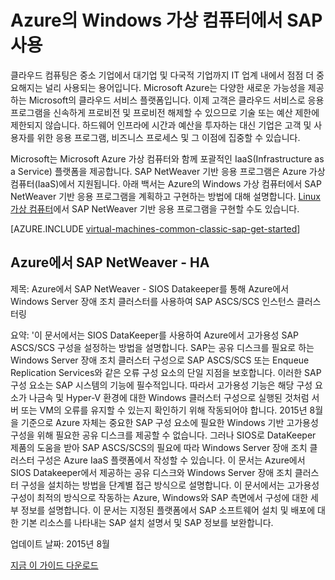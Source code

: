 <properties
   pageTitle="Windows 가상 컴퓨터에서 SAP 사용 | Microsoft Azure"
   description="Microsoft Azure의 Windows VM(가상 컴퓨터)에서 SAP를 사용하는 방법을 알아봅니다."
   services="virtual-machines-windows,virtual-network,storage"
   documentationCenter="saponazure"
   authors="MSSedusch"
   manager="timlt"
   editor=""
   tags="azure-service-management"
   keywords=""/>
<tags
   ms.service="virtual-machines-windows"
   ms.devlang="NA"
   ms.topic="campaign-page"
   ms.tgt_pltfrm="vm-windows"
   ms.workload="na"
   ms.date="07/20/2016"
   ms.author="sedusch"/>

# Azure의 Windows 가상 컴퓨터에서 SAP 사용

클라우드 컴퓨팅은 중소 기업에서 대기업 및 다국적 기업까지 IT 업계 내에서 점점 더 중요해지는 널리 사용되는 용어입니다. Microsoft Azure는 다양한 새로운 가능성을 제공하는 Microsoft의 클라우드 서비스 플랫폼입니다. 이제 고객은 클라우드 서비스로 응용 프로그램을 신속하게 프로비전 및 프로비전 해제할 수 있으므로 기술 또는 예산 제한에 제한되지 않습니다. 하드웨어 인프라에 시간과 예산을 투자하는 대신 기업은 고객 및 사용자를 위한 응용 프로그램, 비즈니스 프로세스 및 그 이점에 집중할 수 있습니다.

Microsoft는 Microsoft Azure 가상 컴퓨터와 함께 포괄적인 IaaS(Infrastructure as a Service) 플랫폼을 제공합니다. SAP NetWeaver 기반 응용 프로그램은 Azure 가상 컴퓨터(IaaS)에서 지원됩니다. 아래 백서는 Azure의 Windows 가상 컴퓨터에서 SAP NetWeaver 기반 응용 프로그램을 계획하고 구현하는 방법에 대해 설명합니다. [Linux 가상 컴퓨터](virtual-machines-linux-classic-sap-get-started.md)에서 SAP NetWeaver 기반 응용 프로그램을 구현할 수도 있습니다.

[AZURE.INCLUDE [virtual-machines-common-classic-sap-get-started](../../includes/virtual-machines-common-classic-sap-get-started.md)]

## Azure에서 SAP NetWeaver - HA

제목: Azure에서 SAP NetWeaver - SIOS Datakeeper를 통해 Azure에서 Windows Server 장애 조치 클러스터를 사용하여 SAP ASCS/SCS 인스턴스 클러스터링

요약: '이 문서에서는 SIOS DataKeeper를 사용하여 Azure에서 고가용성 SAP ASCS/SCS 구성을 설정하는 방법을 설명합니다. SAP는 공유 디스크를 필요로 하는 Windows Server 장애 조치 클러스터 구성으로 SAP ASCS/SCS 또는 Enqueue Replication Services와 같은 오류 구성 요소의 단일 지점을 보호합니다. 이러한 SAP 구성 요소는 SAP 시스템의 기능에 필수적입니다. 따라서 고가용성 기능은 해당 구성 요소가 나금속 및 Hyper-V 환경에 대한 Windows 클러스터 구성으로 실행된 것처럼 서버 또는 VM의 오류를 유지할 수 있는지 확인하기 위해 작동되어야 합니다. 2015년 8월을 기준으로 Azure 자체는 중요한 SAP 구성 요소에 필요한 Windows 기반 고가용성 구성을 위해 필요한 공유 디스크를 제공할 수 없습니다. 그러나 SIOS로 DataKeeper 제품의 도움을 받아 SAP ASCS/SCS의 필요에 따라 Windows Server 장애 조치 클러스터 구성은 Azure IaaS 플랫폼에서 작성할 수 있습니다. 이 문서는 Azure에서 SIOS Datakeeper에서 제공하는 공유 디스크와 Windows Server 장애 조치 클러스터 구성을 설치하는 방법을 단계별 접근 방식으로 설명합니다. 이 문서에서는 고가용성 구성이 최적의 방식으로 작동하는 Azure, Windows와 SAP 측면에서 구성에 대한 세부 정보를 설명합니다. 이 문서는 지정된 플랫폼에서 SAP 소프트웨어 설치 및 배포에 대한 기본 리소스를 나타내는 SAP 설치 설명서 및 SAP 정보를 보완합니다.

업데이트 날짜: 2015년 8월

[지금 이 가이드 다운로드](http://go.microsoft.com/fwlink/?LinkId=613056)

<!---HONumber=AcomDC_0824_2016-->